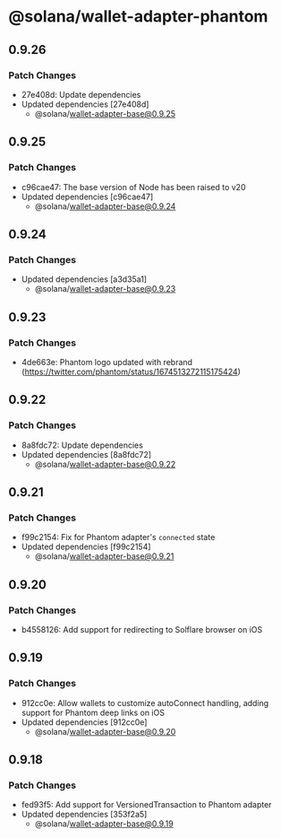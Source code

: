 # @solana/wallet-adapter-phantom

## 0.9.26

### Patch Changes

- 27e408d: Update dependencies
- Updated dependencies [27e408d]
    - @solana/wallet-adapter-base@0.9.25

## 0.9.25

### Patch Changes

- c96cae47: The base version of Node has been raised to v20
- Updated dependencies [c96cae47]
    - @solana/wallet-adapter-base@0.9.24

## 0.9.24

### Patch Changes

- Updated dependencies [a3d35a1]
    - @solana/wallet-adapter-base@0.9.23

## 0.9.23

### Patch Changes

- 4de663e: Phantom logo updated with rebrand (https://twitter.com/phantom/status/1674513272115175424)

## 0.9.22

### Patch Changes

- 8a8fdc72: Update dependencies
- Updated dependencies [8a8fdc72]
    - @solana/wallet-adapter-base@0.9.22

## 0.9.21

### Patch Changes

- f99c2154: Fix for Phantom adapter's `connected` state
- Updated dependencies [f99c2154]
    - @solana/wallet-adapter-base@0.9.21

## 0.9.20

### Patch Changes

- b4558126: Add support for redirecting to Solflare browser on iOS

## 0.9.19

### Patch Changes

- 912cc0e: Allow wallets to customize autoConnect handling, adding support for Phantom deep links on iOS
- Updated dependencies [912cc0e]
    - @solana/wallet-adapter-base@0.9.20

## 0.9.18

### Patch Changes

- fed93f5: Add support for VersionedTransaction to Phantom adapter
- Updated dependencies [353f2a5]
    - @solana/wallet-adapter-base@0.9.19
